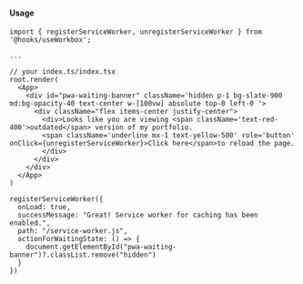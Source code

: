 #### Usage

    import { registerServiceWorker, unregisterServiceWorker } from '@hooks/useWorkbox';
    
    ...
    
    // your index.ts/index.tsx
    root.render(
      <App>
        <div id="pwa-waiting-banner" className='hidden p-1 bg-slate-900 md:bg-opacity-40 text-center w-[100vw] absolute top-0 left-0 '>
          <div className="flex items-center justify-center">
            <div>Looks like you are viewing <span className='text-red-400'>outdated</span> version of my portfolio.
            <span className='underline mx-1 text-yellow-500' role='button' onClick={unregisterServiceWorker}>Click here</span>to reload the page.
            </div>
          </div>
        </div>
      </App>
    )
    
    registerServiceWorker({
      onLoad: true,
      successMessage: "Great! Service worker for caching has been enabled.",
      path: "/service-worker.js",
      actionForWaitingState: () => {
        document.getElementById("pwa-waiting-banner")?.classList.remove("hidden")
      }
    })
